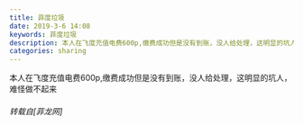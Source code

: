 ```yaml
---
title: 菲度垃圾
date: 2019-3-6 14:08
keywords: 菲度垃圾
description: 本人在飞度充值电费600p,缴费成功但是没有到账，没人给处理，这明显的坑人，难怪做不起来
categories: sharing
---
```

<td class="t_f" id="postmessage_3167947">

本人在飞度充值电费600p,缴费成功但是没有到账，没人给处理，这明显的坑人，难怪做不起来</td>
###### 转载自[菲龙网]